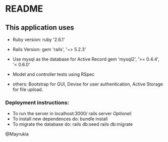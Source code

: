# README

## This application uses

* Ruby version: ruby '2.6.1'

* Rails Version: gem 'rails', '~> 5.2.3'

* Use mysql as the database for Active Record
  gem 'mysql2', '>= 0.4.4', '< 0.6.0'

* Model and controller tests using RSpec

* others: Bootstrap for GUI, Devise for user authentication, Active Storage for file upload.

### Deployment instructions:

  * To run the server in localhost:3000/
    rails server
  *Optional:*
  * To install new dependences do: 
    bundle install
  * To migrate the database do:
    rails db:seed
    rails db:migrate
    
  @Mayrukia
